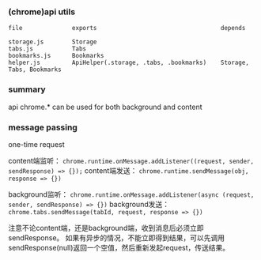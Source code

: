 
### (chrome)api utils

```
file              exports                                   depends

storage.js        Storage
tabs.js           Tabs
bookmarks.js      Bookmarks
helper.js         ApiHelper(.storage, .tabs, .bookmarks)    Storage, Tabs, Bookmarks
```


### summary

api chrome.* can be used for both background and content

### message passing

one-time request

content端监听：
`chrome.runtime.onMessage.addListener((request, sender, sendResponse) => {});`
content端发送：
`chrome.runtime.sendMessage(obj, response => {})`

background监听：
`chrome.runtime.onMessage.addListener(async (request, sender, sendResponse) => {})`
background发送：
`chrome.tabs.sendMessage(tabId, request, response => {})`

注意不论content端，还是background端，收到消息后必须立即sendResponse。
如果有异步的情况，不能立即得到结果，可以先调用sendResponse(null)返回一个空值，然后重新发起request，传送结果。
